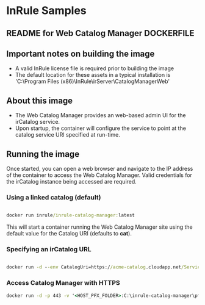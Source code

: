 # InRule Samples

## README for Web Catalog Manager DOCKERFILE

## Important notes on building the image

* A valid InRule license file is required prior to building the image
* The default location for these assets in a typical installation is 'C:\Program Files (x86)\InRule\irServer\CatalogManagerWeb'

## About this image

* The Web Catalog Manager provides an web-based admin UI for the irCatalog service.
* Upon startup, the container will configure the service to point at the catalog service URI specified at run-time.

## Running the image

Once started, you can open a web browser and navigate to the IP address of the container to access the Web Catalog Manager. Valid credentials for the irCatalog instance being accessed are required.

### Using a linked catalog (default)

```cmd

docker run inrule/inrule-catalog-manager:latest

```

This will start a container running the Web Catalog Manager site using the default value for the Catalog URI (defaults to **cat**).

### Specifying an irCatalog URL

```cmd

docker run -d --env CatalogUri=https://acme-catalog.cloudapp.net/Service.svc inrule/inrule-catalog-manager:latest

```

### Access Catalog Manager with HTTPS

```cmd
docker run -d -p 443 -v '<HOST_PFX_FOLDER>:C:\inrule-catalog-manager\pfx:ro' --env PfxPassword=<PFX_PASSWORD> inrule/inrule-catalog-manager:latest
```

